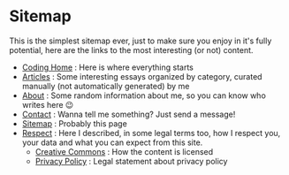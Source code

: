# Sitemap

This is the simplest sitemap ever, just to make sure you enjoy in it's fully potential, here are the links to the most interesting (or not) content.

- <a sveltekit:prefetch href="/">Coding Home</a> : Here is where everything starts
- <a sveltekit:prefetch href="/articles">Articles</a> : Some interesting essays organized by category, curated manually (not automatically generated) by me
- <a sveltekit:prefetch href="/about">About</a> : Some random information about me, so you can know who writes here <span role="img" aria-label="Wink">😉</span>
- <a sveltekit:prefetch href="/contact">Contact</a> : Wanna tell me something? Just send a message!
- <a sveltekit:prefetch href="/sitemap">Sitemap</a> : Probably this page
- [Respect](/respect) : Here I described, in some legal terms too, how I respect you, your data and what you can expect from this site.
  - <a sveltekit:prefetch href="/respect#creative-commons">Creative Commons</a> : How the content is licensed
  - <a sveltekit:prefetch href="/respect#privacy-policy">Privacy Policy</a> : Legal statement about privacy policy
